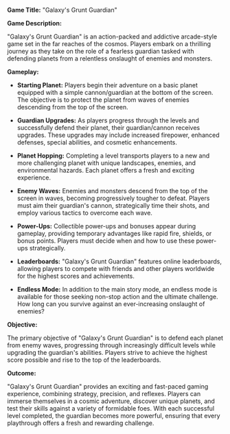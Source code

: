 **Game Title:** "Galaxy's Grunt Guardian"

**Game Description:**

"Galaxy's Grunt Guardian" is an action-packed and addictive arcade-style game set in the far reaches of the cosmos. Players embark on a thrilling journey as they take on the role of a fearless guardian tasked with defending planets from a relentless onslaught of enemies and monsters.

**Gameplay:**

- **Starting Planet:** Players begin their adventure on a basic planet equipped with a simple cannon/guardian at the bottom of the screen. The objective is to protect the planet from waves of enemies descending from the top of the screen.
 
- **Guardian Upgrades:** As players progress through the levels and successfully defend their planet, their guardian/cannon receives upgrades. These upgrades may include increased firepower, enhanced defenses, special abilities, and cosmetic enhancements.

- **Planet Hopping:** Completing a level transports players to a new and more challenging planet with unique landscapes, enemies, and environmental hazards. Each planet offers a fresh and exciting experience.

- **Enemy Waves:** Enemies and monsters descend from the top of the screen in waves, becoming progressively tougher to defeat. Players must aim their guardian's cannon, strategically time their shots, and employ various tactics to overcome each wave.

- **Power-Ups:** Collectible power-ups and bonuses appear during gameplay, providing temporary advantages like rapid fire, shields, or bonus points. Players must decide when and how to use these power-ups strategically.

- **Leaderboards:** "Galaxy's Grunt Guardian" features online leaderboards, allowing players to compete with friends and other players worldwide for the highest scores and achievements.

- **Endless Mode:** In addition to the main story mode, an endless mode is available for those seeking non-stop action and the ultimate challenge. How long can you survive against an ever-increasing onslaught of enemies?

**Objective:**

The primary objective of "Galaxy's Grunt Guardian" is to defend each planet from enemy waves, progressing through increasingly difficult levels while upgrading the guardian's abilities. Players strive to achieve the highest score possible and rise to the top of the leaderboards.

**Outcome:**

"Galaxy's Grunt Guardian" provides an exciting and fast-paced gaming experience, combining strategy, precision, and reflexes. Players can immerse themselves in a cosmic adventure, discover unique planets, and test their skills against a variety of formidable foes. With each successful level completed, the guardian becomes more powerful, ensuring that every playthrough offers a fresh and rewarding challenge.